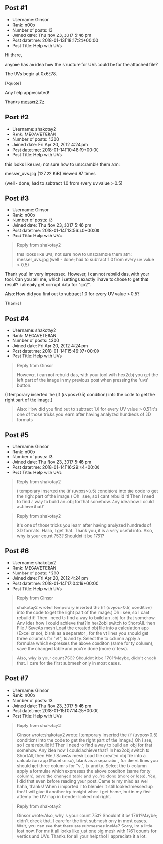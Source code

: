 ## Post #1
- Username: Ginsor
- Rank: n00b
- Number of posts: 13
- Joined date: Thu Nov 23, 2017 5:46 pm
- Post datetime: 2018-01-13T18:17:24+00:00
- Post Title: Help with UVs

Hi there,

anyone has an idea how the structure for UVs could be for the attached file? 

The UVs begin at 0x6E78.

[/quote]

Any help appreciated!

Thanks
[messer2.7z](https://xentaxbackup.github.io/file/13796_messer2.7z)
## Post #2
- Username: shakotay2
- Rank: MEGAVETERAN
- Number of posts: 4300
- Joined date: Fri Apr 20, 2012 4:24 pm
- Post datetime: 2018-01-14T10:48:19+00:00
- Post Title: Help with UVs

this looks like uvs; not sure how to unscramble them atm:



messer_uvs.jpg (127.22 KiB) Viewed 87 times


(well - done; had to subtract 1.0 from every uv value > 0.5)
## Post #3
- Username: Ginsor
- Rank: n00b
- Number of posts: 13
- Joined date: Thu Nov 23, 2017 5:46 pm
- Post datetime: 2018-01-14T13:56:40+00:00
- Post Title: Help with UVs

> Reply from shakotay2
>
> this looks like uvs; not sure how to unscramble them atm:
messer_uvs.jpg
(well - done; had to subtract 1.0 from every uv value > 0.5)

Thank you! Im very impressed.
However, i can not rebuild das, with your tool. Can you tell me, which i settings exactly i have to chose to get that result? i already get corrupt data for "go2".

Also: How did you find out to subtract 1.0 for every UV value > 0.5?

Thanks!
## Post #4
- Username: shakotay2
- Rank: MEGAVETERAN
- Number of posts: 4300
- Joined date: Fri Apr 20, 2012 4:24 pm
- Post datetime: 2018-01-14T15:46:07+00:00
- Post Title: Help with UVs

> Reply from Ginsor
>
> However, i can not rebuild das, with your tool.with hex2obj you get the left part of the image in my previous post when pressing the 'uvs' button.

(I temporary inserted the (if (uvpos>0.5) condition) into the code to get the right part of the image.)

> Also: How did you find out to subtract 1.0 for every UV value > 0.5?it's one of those tricks you learn after having analyzed hundreds of 3D formats.
## Post #5
- Username: Ginsor
- Rank: n00b
- Number of posts: 13
- Joined date: Thu Nov 23, 2017 5:46 pm
- Post datetime: 2018-01-14T16:29:44+00:00
- Post Title: Help with UVs

> Reply from shakotay2
>
> I temporary inserted the (if (uvpos>0.5) condition) into the code to get the right part of the image.)
Oh i see, so I cant rebuild it! Then I need to find a way to build an .obj for that somehow. Any idea how I could achieve that? 

> Reply from shakotay2
>
> it's one of those tricks you learn after having analyzed hundreds of 3D formats.
Haha, I get that. Thank you, it is a very useful info.
Also, why is your count 753? Shouldnt it be 1761?
## Post #6
- Username: shakotay2
- Rank: MEGAVETERAN
- Number of posts: 4300
- Joined date: Fri Apr 20, 2012 4:24 pm
- Post datetime: 2018-01-14T17:04:16+00:00
- Post Title: Help with UVs

> Reply from Ginsor
>
> shakotay2 wrote:I temporary inserted the (if (uvpos>0.5) condition) into the code to get the right part of the image.)
Oh i see, so I cant rebuild it! Then I need to find a way to build an .obj for that somehow. Any idea how I could achieve that?In hex2obj switch to ShortAll, then File / SaveAs mesh
Load the created obj file into a calculation app (Excel or so), blank as a separator , for the vt lines you should get three columns for "vt", tx and ty. Select the tx column apply a formulae which expresses the above conditon (same for ty column), save the changed table and you're done (more or less).

> Also, why is your count 753? Shouldnt it be 1761?Maybe; didn't check that. I care for the first submesh only in most cases.
## Post #7
- Username: Ginsor
- Rank: n00b
- Number of posts: 13
- Joined date: Thu Nov 23, 2017 5:46 pm
- Post datetime: 2018-01-15T07:14:25+00:00
- Post Title: Help with UVs

> Reply from shakotay2
>
> Ginsor wrote:shakotay2 wrote:I temporary inserted the (if (uvpos>0.5) condition) into the code to get the right part of the image.)
Oh i see, so I cant rebuild it! Then I need to find a way to build an .obj for that somehow. Any idea how I could achieve that? In hex2obj switch to ShortAll, then File / SaveAs mesh
Load the created obj file into a calculation app (Excel or so), blank as a separator , for the vt lines you should get three columns for "vt", tx and ty. Select the tx column apply a formulae which expresses the above conditon (same for ty column), save the changed table and you're done (more or less).
Yea, I did that even before reading your post. Came to my mind as well haha, thanks! When i imported it to blender it still looked messed up tho! I will give it another try tonight when i get home, but in my first attemp the UV map in blender looked not right.

> Reply from shakotay2
>
> Ginsor wrote:Also, why is your count 753? Shouldnt it be 1761?Maybe; didn't check that. I care for the first submesh only in most cases.
Wait, you can see that there are submeshes inside? Sorry, Im a little lost now. For me it all looks like just one big mesh with 1761 counts for vertics and UVs.
Thanks for all your help tho! I appreciate it a lot.
